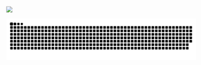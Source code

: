 ###
<!-- 
![](https://komarev.com/ghpvc/?username=vutrn&style=for-the-badge&label=views) 
-->

[![](https://visitcount.itsvg.in/api?id=vutrn&label=Profile%20Views&color=0&icon=5&pretty=false)](https://visitcount.itsvg.in)

<p align="center"><img src="https://raw.githubusercontent.com/vutrn/vutrn/output/github-contribution-grid-snake.svg"></p>
<!--
[![Anurag's GitHub stats](https://github-readme-stats.vercel.app/api?username=vutrn)](https://github.com/anuraghazra/github-readme-stats)

[![Top Langs](https://github-readme-stats.vercel.app/api/top-langs/?username=vutrn)](https://github.com/anuraghazra/github-readme-stats)

**vutrn/vutrn** is a ✨ _special_ ✨ repository because its `README.md` (this file) appears on your GitHub profile.

Here are some ideas to get you started:

- 🔭 I’m currently working on ...
- 🌱 I’m currently learning ...
- 👯 I’m looking to collaborate on ...
- 🤔 I’m looking for help with ...
- 💬 Ask me about ...
- 📫 How to reach me: ...
- 😄 Pronouns: ...
- ⚡ Fun fact: ...
-->
